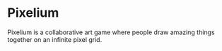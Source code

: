 # Pixelium
Pixelium is a collaborative art game where people draw amazing things together on an infinite pixel grid.
